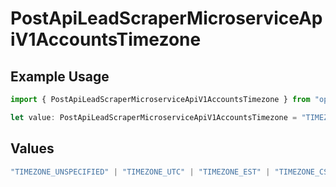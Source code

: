 # PostApiLeadScraperMicroserviceApiV1AccountsTimezone

## Example Usage

```typescript
import { PostApiLeadScraperMicroserviceApiV1AccountsTimezone } from "oppulence-backend-sdk/models/operations";

let value: PostApiLeadScraperMicroserviceApiV1AccountsTimezone = "TIMEZONE_UTC";
```

## Values

```typescript
"TIMEZONE_UNSPECIFIED" | "TIMEZONE_UTC" | "TIMEZONE_EST" | "TIMEZONE_CST" | "TIMEZONE_MST" | "TIMEZONE_PST" | "TIMEZONE_GMT" | "TIMEZONE_CET" | "TIMEZONE_IST" | "TIMEZONE_JST" | "TIMEZONE_AEST"
```